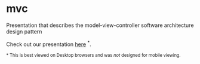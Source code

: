 # mvc

Presentation that describes the model-view-controller software architecture design pattern

Check out our presentation [here](http://mvc.tbyte.me) <sup>*</sup>.




<sup>* This is best viewed on Desktop browsers and was *not* designed for mobile viewing.</sup>
